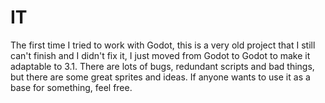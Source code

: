 # IT


The first time I tried to work with Godot, this is a very old project that I still can't finish and I didn't fix it, I just moved from Godot to Godot to make it adaptable to 3.1.
There are lots of bugs, redundant scripts and bad things, but there are some great sprites and ideas. If anyone wants to use it as a base for something, feel free.
